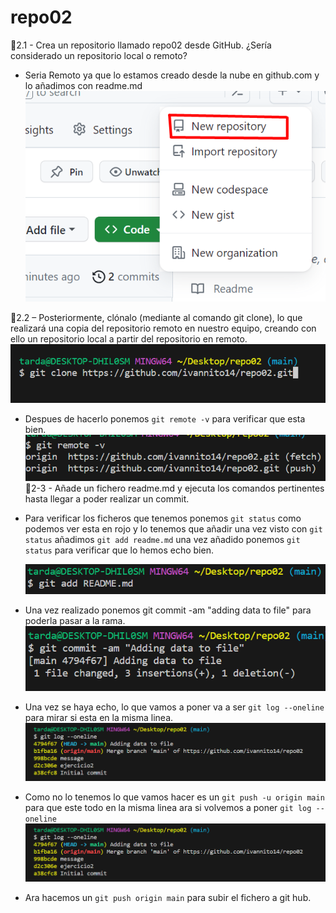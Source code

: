 # repo02
📌2.1 - Crea un repositorio llamado repo02 desde GitHub. ¿Sería considerado un repositorio local o remoto?

- Seria Remoto ya que lo estamos creado desde la nube en github.com y lo añadimos con readme.md
![Alt text](Screenshot_14.png)

📌2.2 – Posteriormente, clónalo (mediante al comando git clone), lo que realizará una copia
del repositorio remoto en nuestro equipo, creando con ello un repositorio local a partir del repositorio en remoto.
     ![Alt text](Screenshot_15.png)
-    Despues de hacerlo ponemos ``git remote -v`` para verificar que esta bien.
    ![Alt text](Screenshot_16.png)
📌2-3 - Añade un fichero readme.md y ejecuta los comandos pertinentes hasta llegar a poder
realizar un commit.
-    Para verificar los ficheros que tenemos ponemos ``git status`` como podemos ver esta en rojo y lo tenemos que añadir una vez visto con ``git status`` añadimos  ``git add readme.md`` una vez añadido ponemos ``git status`` para verificar que lo hemos echo bien. 

      ![Alt text](Screenshot_17.png)
- Una vez realizado ponemos git commit -am "adding data to file" para poderla pasar a la rama.
![Alt text](Screenshot_18.png)

- Una vez se haya echo, lo que vamos a poner va a ser ``git log --oneline`` para mirar si esta en la misma linea.
![altext](Screenshot_19.png)
- Como no lo tenemos lo que vamos hacer es un ``git push -u origin main`` para que este todo en la misma linea ara si volvemos a poner ``git log --oneline``
![Alt text](Screenshot_19-1.png)
- Ara hacemos un ``git push origin main`` para subir el fichero a git hub.
